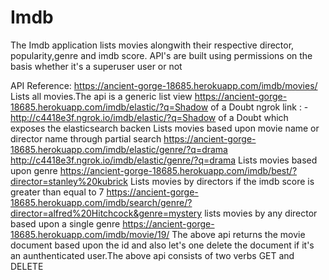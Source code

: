 # Imdb
 The Imdb application lists movies alongwith their respective director, popularity,genre and imdb score.
 API's are built using permissions on the basis whether it's a superuser user or not
 
API Reference:
https://ancient-gorge-18685.herokuapp.com/imdb/movies/ 
Lists all movies.The api is a generic list view
https://ancient-gorge-18685.herokuapp.com/imdb/elastic/?q=Shadow of a Doubt
ngrok link : -http://c4418e3f.ngrok.io/imdb/elastic/?q=Shadow of a Doubt which exposes the elasticsearch backen
Lists movies based upon movie name or director name through partial search
https://ancient-gorge-18685.herokuapp.com/imdb/elastic/genre/?q=drama
http://c4418e3f.ngrok.io/imdb/elastic/genre/?q=drama
Lists movies based upon genre
https://ancient-gorge-18685.herokuapp.com/imdb/best/?director=stanley%20kubrick
Lists movies by directors if the imdb score is greater than equal to 7
https://ancient-gorge-18685.herokuapp.com/imdb/search/genre/?director=alfred%20Hitchcock&genre=mystery
lists movies by any director based upon a single genre
https://ancient-gorge-18685.herokuapp.com/imdb/movie/19/
The above api returns the movie document based upon the id and also let's one delete the document if it's an
aunthenticated user.The above api consists of two verbs GET and DELETE
